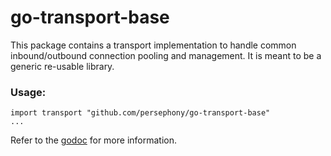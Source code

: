# go-transport-base

This package contains a transport implementation to handle common inbound/outbound
connection pooling and management.  It is meant to be a generic re-usable library.

### Usage:
```
import transport "github.com/persephony/go-transport-base"
...

```

Refer to the [godoc](https://godoc.org/github.com/persephony/go-transport-base) for more information.
